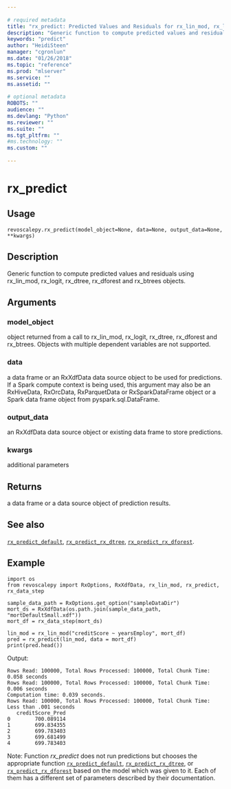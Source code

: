```yaml
--- 
 
# required metadata 
title: "rx_predict: Predicted Values and Residuals for rx_lin_mod, rx_logit, rx_dtree, (revoscalepy)" 
description: "Generic function to compute predicted values and residuals using rx_lin_mod, rx_logit, rx_dtree, rx_dforest and rx_btrees objects." 
keywords: "predict" 
author: "HeidiSteen" 
manager: "cgronlun" 
ms.date: "01/26/2018" 
ms.topic: "reference" 
ms.prod: "mlserver" 
ms.service: "" 
ms.assetid: "" 
 
# optional metadata 
ROBOTS: "" 
audience: "" 
ms.devlang: "Python" 
ms.reviewer: "" 
ms.suite: "" 
ms.tgt_pltfrm: "" 
#ms.technology: "" 
ms.custom: "" 
 
---
```


# rx_predict


 


## Usage



```
revoscalepy.rx_predict(model_object=None, data=None, output_data=None, **kwargs)
```





## Description

Generic function to compute predicted values and residuals using
rx_lin_mod, rx_logit, rx_dtree, rx_dforest and rx_btrees objects.


## Arguments


### model_object

object returned from a call to rx_lin_mod, rx_logit, rx_dtree,
rx_dforest and rx_btrees. Objects with multiple dependent variables are not
supported.


### data

a data frame or an RxXdfData data source object to be used for predictions.
If a Spark compute context is being used, this argument may also be an RxHiveData,
RxOrcData, RxParquetData or RxSparkDataFrame object or a Spark data frame object from pyspark.sql.DataFrame.


### output_data

an RxXdfData data source object or existing data frame to store predictions.


### kwargs

additional parameters


## Returns

a data frame or a data source object of prediction results.


## See also

[`rx_predict_default`](rx-predict-default.md),
[`rx_predict_rx_dtree`](rx-predict-rx-dtree.md),
[`rx_predict_rx_dforest`](rx-predict-rx-dforest.md).


## Example



```
import os
from revoscalepy import RxOptions, RxXdfData, rx_lin_mod, rx_predict, rx_data_step

sample_data_path = RxOptions.get_option("sampleDataDir")
mort_ds = RxXdfData(os.path.join(sample_data_path, "mortDefaultSmall.xdf"))
mort_df = rx_data_step(mort_ds)

lin_mod = rx_lin_mod("creditScore ~ yearsEmploy", mort_df)
pred = rx_predict(lin_mod, data = mort_df)
print(pred.head())
```


Output:



```
Rows Read: 100000, Total Rows Processed: 100000, Total Chunk Time: 0.058 seconds 
Rows Read: 100000, Total Rows Processed: 100000, Total Chunk Time: 0.006 seconds 
Computation time: 0.039 seconds.
Rows Read: 100000, Total Rows Processed: 100000, Total Chunk Time: Less than .001 seconds 
   creditScore_Pred
0        700.089114
1        699.834355
2        699.783403
3        699.681499
4        699.783403
```


Note: Function *rx_predict* does not run predictions but chooses the appropriate function [`rx_predict_default`](rx-predict-default.md), [`rx_predict_rx_dtree`](rx-predict-rx-dtree.md), or [`rx_predict_rx_dforest`](rx-predict-rx-dforest.md) based on the model which was given to it. Each of them has a different set of parameters described by their documentation. 
